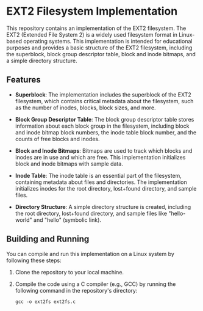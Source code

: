 # EXT2 Filesystem Implementation

This repository contains an implementation of the EXT2 filesystem. The EXT2 (Extended File System 2) is a widely used filesystem format in Linux-based operating systems. This implementation is intended for educational purposes and provides a basic structure of the EXT2 filesystem, including the superblock, block group descriptor table, block and inode bitmaps, and a simple directory structure.

## Features

- **Superblock**: The implementation includes the superblock of the EXT2 filesystem, which contains critical metadata about the filesystem, such as the number of inodes, blocks, block sizes, and more.

- **Block Group Descriptor Table**: The block group descriptor table stores information about each block group in the filesystem, including block and inode bitmap block numbers, the inode table block number, and the counts of free blocks and inodes.

- **Block and Inode Bitmaps**: Bitmaps are used to track which blocks and inodes are in use and which are free. This implementation initializes block and inode bitmaps with sample data.

- **Inode Table**: The inode table is an essential part of the filesystem, containing metadata about files and directories. The implementation initializes inodes for the root directory, lost+found directory, and sample files.

- **Directory Structure**: A simple directory structure is created, including the root directory, lost+found directory, and sample files like "hello-world" and "hello" (symbolic link).

## Building and Running

You can compile and run this implementation on a Linux system by following these steps:

1. Clone the repository to your local machine.

2. Compile the code using a C compiler (e.g., GCC) by running the following command in the repository's directory:

   ```shell
   gcc -o ext2fs ext2fs.c
